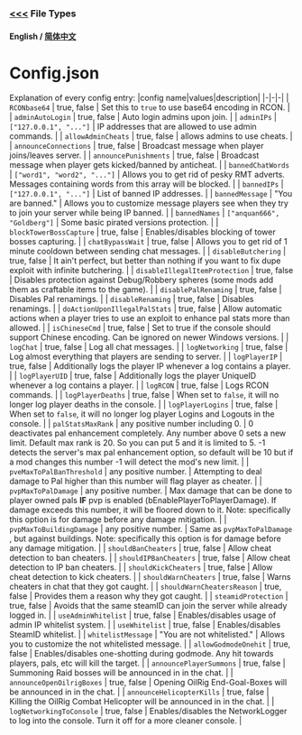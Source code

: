 ### [<<<](README.md) File Types

#### English / [简体中文](./Config_ZH_CN.md)

# Config.json

Explanation of every config entry:
|config name|values|description|
|-|-|-|
| `RCONbase64` | true, false | Set this to `true` to use base64 encoding in RCON. |
| `adminAutoLogin` | true, false | Auto login admins upon join. |
| `adminIPs` | `["127.0.0.1", "..."]` | IP addresses that are allowed to use admin commands. |
| `allowAdminCheats` | true, false | allows admins to use cheats. |
| `announceConnections` | true, false | Broadcast message when player joins/leaves server. |
| `announcePunishments` | true, false | Broadcast message when player gets kicked/banned by anticheat. |
| `bannedChatWords` | `["word1", "word2", "..."]` | Allows you to get rid of pesky RMT adverts. Messages containing words from this array will be blocked. |
| `bannedIPs` | `["127.0.0.1", "..."]` | List of banned IP addresses. |
| `bannedMessage` | "You are banned." | Allows you to customize message players see when they try to join your server while being IP banned. |
| `bannedNames` | `["anquan666", "Goldberg"]` | Some basic pirated versions protection. |
| `blockTowerBossCapture` | true, false | Enables/disables blocking of tower bosses capturing. |
| `chatBypassWait` | true, false | Allows you to get rid of 1 minute cooldown between sending chat messages. |
| `disableButchering` | true, false | It ain't perfect, but better than nothing if you want to fix dupe exploit with infinite butchering. |
| `disableIllegalItemProtection` | true, false | Disables protection against Debug/Robbery spheres (some mods add them as craftable items to the game). |
| `disablePalRenaming` | true, false | Disables Pal renamings. |
| `disableRenaming` | true, false | Disables renamings. |
| `doActionUponIllegalPalStats` | true, false | Allow automatic actions when a player tries to use an exploit to enhance pal stats more than allowed. |
| `isChineseCmd` | true, false | Set to true if the console should support Chinese encoding. Can be ignored on newer Windows versions. |
| `logChat` | true, false | Log all chat messages. |
| `logNetworking` | true, false | Log almost everything that players are sending to server. |
| `logPlayerIP` | true, false | Additionally logs the player IP whenever a log contains a player. |
| `logPlayerUID` | true, false | Additionally logs the player UniqueID whenever a log contains a player. |
| `logRCON` | true, false | Logs RCON commands. |
| `logPlayerDeaths` | true, false | When set to `false`, it will no longer log player deaths in the console. |
| `logPlayerLogins` | true, false | When set to `false`, it will no longer log player Logins and Logouts in the console. |
| `palStatsMaxRank` | any positive number including 0. | 0 deactivates pal enhancement completely. Any number above 0 sets a new limit. Default max rank is 20. So you can put 5 and it is limited to 5. -1 detects the server's max pal enhancement option, so default will be 10 but if a mod changes this number -1 will detect the mod's new limit. |
| `pveMaxToPalBanThreshold` | any positive number. | Attempting to deal damage to Pal higher than this number will flag player as cheater. |
| `pvpMaxToPalDamage` | any positive number. | Max damage that can be done to player owned pals **IF** pvp is enabled (bEnablePlayerToPlayerDamage). If damage exceeds this number, it will be floored down to it. Note: specifically this option is for damage before any damage mitigation. |
| `pvpMaxToBuildingDamage` | any positive number. | Same as `pvpMaxToPalDamage `, but against buildings. Note: specifically this option is for damage before any damage mitigation. |
| `shouldBanCheaters` | true, false | Allow cheat detection to ban cheaters. |
| `shouldIPBanCheaters` | true, false | Allow cheat detection to IP ban cheaters. |
| `shouldKickCheaters` | true, false | Allow cheat detection to kick cheaters. |
| `shouldWarnCheaters` | true, false | Warns cheaters in chat that they got caught. |
| `shouldWarnCheatersReason` | true, false | Provides them a reason why they got caught. |
| `steamidProtection` | true, false | Avoids that the same steamID can join the server while already logged in. |
| `useAdminWhitelist` | true, false | Enables/disables usage of admin IP whitelist system. |
| `useWhitelist` | true, false | Enables/disables SteamID whitelist. |
| `whitelistMessage` | "You are not whitelisted." | Allows you to customize the not whitelisted message. |
| `allowGodmodeOnehit` | true, false | Enables/disables one-shotting during godmode. Any hit towards players, pals, etc will kill the target. |
| `announcePlayerSummons` | true, false | Summoning Raid bosses will be announced in in the chat. |
| `announceOpenOilrigBoxes` | true, false | Opening OilRig End-Goal-Boxes will be announced in in the chat. |
| `announceHelicopterKills` | true, false | Killing the OilRig Combat Helicopter will be announced in in the chat. |
| `logNetworkingToConsole` | true, false | Enables/disables the NetworkLogger to log into the console. Turn it off for a more cleaner console. |
